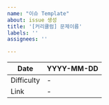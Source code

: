 ```yaml
---
name: "이슈 Template"
about: issue 생성
title: '[커리큘럼] 문제이름'
labels: ''
assignees: ''

---
```


Date | YYYY-MM-DD
-- | --
Difficulty  | -
Link  | -
